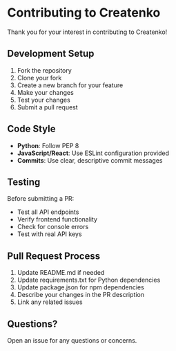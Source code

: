 # Contributing to Createnko

Thank you for your interest in contributing to Createnko!

## Development Setup

1. Fork the repository
2. Clone your fork
3. Create a new branch for your feature
4. Make your changes
5. Test your changes
6. Submit a pull request

## Code Style

- **Python**: Follow PEP 8
- **JavaScript/React**: Use ESLint configuration provided
- **Commits**: Use clear, descriptive commit messages

## Testing

Before submitting a PR:
- Test all API endpoints
- Verify frontend functionality
- Check for console errors
- Test with real API keys

## Pull Request Process

1. Update README.md if needed
2. Update requirements.txt for Python dependencies
3. Update package.json for npm dependencies
4. Describe your changes in the PR description
5. Link any related issues

## Questions?

Open an issue for any questions or concerns.

